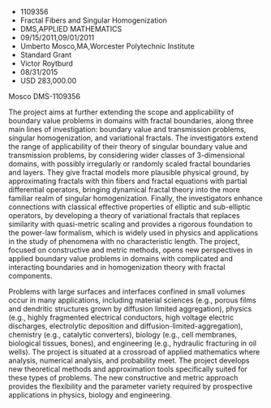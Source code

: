 
* 1109356
* Fractal Fibers and Singular Homogenization
* DMS,APPLIED MATHEMATICS
* 09/15/2011,09/01/2011
* Umberto Mosco,MA,Worcester Polytechnic Institute
* Standard Grant
* Victor Roytburd
* 08/31/2015
* USD 283,000.00

Mosco DMS-1109356

The project aims at further extending the scope and applicability of boundary
value problems in domains with fractal boundaries, along three main lines of
investigation: boundary value and transmission problems, singular
homogenization, and variational fractals. The investigators extend the range of
applicability of their theory of singular boundary value and transmission
problems, by considering wider classes of 3-dimensional domains, with possibly
irregularly or randomly scaled fractal boundaries and layers. They give fractal
models more plausible physical ground, by approximating fractals with thin
fibers and fractal equations with partial differential operators, bringing
dynamical fractal theory into the more familiar realm of singular
homogenization. Finally, the investigators enhance connections with classical
effective properties of elliptic and sub-elliptic operators, by developing a
theory of variational fractals that replaces similarity with quasi-metric
scaling and provides a rigorous foundation to the power-law formalism, which is
widely used in physics and applications in the study of phenomena with no
characteristic length. The project, focused on constructive and metric methods,
opens new perspectives in applied boundary value problems in domains with
complicated and interacting boundaries and in homogenization theory with fractal
components.

Problems with large surfaces and interfaces confined in small volumes occur in
many applications, including material sciences (e.g., porous films and dendritic
structures grown by diffusion limited aggregation), physics (e.g., highly
fragmented electrical conductors, high voltage electric discharges, electrolytic
deposition and diffusion-limited-aggregation), chemistry (e.g., catalytic
converters), biology (e.g., cell membranes, biological tissues, bones), and
engineering (e.g., hydraulic fracturing in oil wells). The project is situated
at a crossroad of applied mathematics where analysis, numerical analysis, and
probability meet. The project develops new theoretical methods and approximation
tools specifically suited for these types of problems. The new constructive and
metric approach provides the flexibility and the parameter variety required by
prospective applications in physics, biology and engineering.
